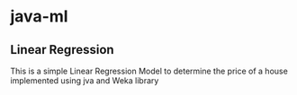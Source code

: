 # java-ml

## Linear Regression
 This is a simple Linear Regression Model to determine the price of a house implemented using jva and Weka library
